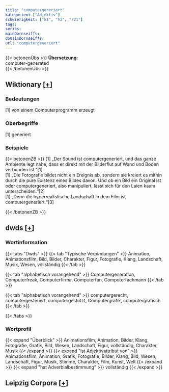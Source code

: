 ```yaml
---
title: "computergeneriert"
kategorien: ["Adjektiv"]
schwierigkeit: ["k1", "h2", "r21"]
tags:
series:
mainDornseiffs:
domainDornseiffs:
url: "computergeneriert"
---
```


{{< betonenÜbs >}}
**Übersetzung:**  
computer-generated  
{{< /betonenÜbs >}}

## Wiktionary [[+](https://de.wiktionary.org/wiki/computergeneriert)]

### Bedeutungen
[1] von einem Computerprogramm erzeugt  

### Oberbegriffe
[1] generiert  

### Beispiele
{{< betonenZB >}}
[1] „Der Sound ist computergeneriert, und das ganze Ambiente legt nahe, dass er direkt mit der Bilderflut auf Wand und Boden verbunden ist.“[1]  
[1] „Die Fotografie bildet nicht ein Ereignis ab, sondern sie kreiert es mithin durch die pure Existenz eines Bildes davon. Und ob ein Bild ein Original ist oder computergeneriert, also manipuliert, lässt sich für den Laien kaum unterscheiden.“[2]  
[1] „Denn die hyperrealistische Landschaft in dem Film ist computergeneriert.“[3]  

{{< /betonenZB >}}


## dwds [[+](https://www.dwds.de/wb/computergeneriert)]

### Wortinformation
{{< tabs "Dwds" >}}
{{< tab "Typische Verbindungen" >}}
Animation, Animationsfilm, Bild, Bilder, Charakter, Figur, Fotografie, Klang, Landschaft, Musik, Wesen, vollständig
{{< /tab >}}

{{< tab "alphabetisch vorangehend" >}}
Computergeneration, Computerfreak, Computerfirma, Computerfan, Computerfachmann
{{< /tab >}}

{{< tab "alphabetisch vorangehend" >}}
computergerecht, computergesteuert, computergestützt, Computergrafik, computergrafisch
{{< /tab >}}

{{< /tabs >}}

### Wortprofil
{{< expand "Überblick" >}} Animationsfilm, Animation, Bilder, Klang, Fotografie, Grafik, Bild, Wesen, Landschaft, Figur, vollständig, Charakter, Musik {{< /expand >}}
{{< expand "ist Adjektivattribut von" >}} Animationsfilm, Animation, Grafik, Fotografie, Bilder, Klang, Bild, Wesen, Landschaft, Figur, Musik, Stimme, Charakter, Film, Kunst, Welt {{< /expand >}}
{{< expand "hat Adverbialbestimmung" >}} vollständig {{< /expand >}}

## Leipzig Corpora [[+](https://corpora.uni-leipzig.de/en/res?word=computergeneriert&corpusId=deu_newscrawl-public_2018)]

